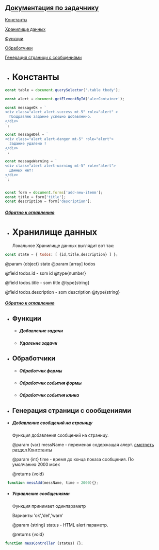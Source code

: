 
 <a name="home"/>

## [Документация по задачнику](#home) 

<a name="const"/>

[Константы](#const)

[Хранилище данных](#Хранилище)
 
[Функции](#Функции) 

[Обработчики](#Обработчики)   
   
[Генерация страници с сообщениями](#Генерация)
     
 <a name="const"/>

* #  Константы

```javascript
const table = document.querySelector('.table tbody');

const alert = document.getElementById('alerContainer');

const messageOk = `
<div class="alert alert-success mt-5" role="alert" >
  Поздравляю задание успешно добавленно.
</div>
`;

const messageDel = `
<div class="alert alert-danger mt-5" role="alert">
  Задание удалено !
</div>
`;

const messageWarning = `
<div class="alert alert-warning mt-5" role="alert">
  Данных нет!
</div>
`;


const form = document.forms['add-new-itemm'];
const title = form['title'];
const description = form['description'];
```

   ##### [Обратно к оглавлению](#home)

 <a name="Хранилище"/>

* #  Хранилище данных
    
   Локальное Хранилище данных выглядит вот так: 
    
    
```javascript
const state = { todos: [ {id,title,description} ] };
```

     
  @param {object} state
  @param [array] todos
     
  @field todos.id - som id @type{number}
  
  @field todos.title - som title @type{string}
  
  @field todos.description - som description @type{string}
  
  
    
   ##### [Обратно к оглавлению](#home)
   
 <a name="Функции"/>

* ## Функции
    * ##### Добавление задачи
    * ##### Удаление задачи
        
              

 <a name="Обработчики"/>

* ## Обработчики
    * ##### Обработчик формы
    * ##### Обработчик события формы
    * ##### Обработчик события клика

 <a name="Генерация"/>

* ## Генерация страници с сообщениями

* ##### Добавление сообщений на страницу
     
     Функция добавления сообщений на страницу.
     
     @param {var} messName - переменая содержащая алерт. [смотреть раздел Контстанты](#const)
      
     @param {int} time - время до конца показа сообщения. По умолчанию 2000 мсек
      
     @returns {void}
           
       
       
```javascript
 function messAdd(messName, time = 2000){};
```       
   
    

     
* ##### Управление сообщениями

    Функция принимает одинпараметр
 
    Варианты 'ok','del','warn'
 
    @param {string} status - HTML alert параметр.
  
    @returns {void}

```javascript
function messController (status) {};
```